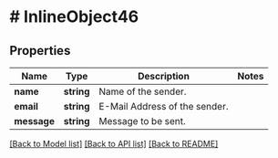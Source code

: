 # # InlineObject46

## Properties

Name | Type | Description | Notes
------------ | ------------- | ------------- | -------------
**name** | **string** | Name of the sender. |
**email** | **string** | E-Mail Address of the sender. |
**message** | **string** | Message to be sent. |

[[Back to Model list]](../../README.md#models) [[Back to API list]](../../README.md#endpoints) [[Back to README]](../../README.md)
